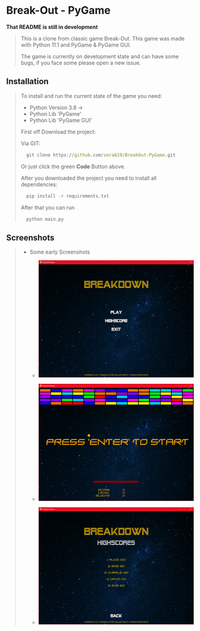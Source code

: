 # Break-Out - PyGame #

__That README is still in development__

> This is a clone from classic game Break-Out. This game was made with Python 11.1 and PyGame & PyGame GUI.
>
> The game is currently on development state and can have some bugs, if you face some please open a new issue.

## Installation ##

> To install and run the current state of the game you need:
>
> - Python Version 3.8 ->
> - Python Lib 'PyGame'
> - Python Lib 'PyGame GUI'
>
> First off Download the project:
>
> Via GIT:
>
> ```cmd
>   git clone https://github.com/sera619/BreakOut-PyGame.git
> ```
>
> Or just click the green __Code__ Button above.
>
>
> After you downloaded the project you need to install all dependencies:
>
> ```cmd
>   pip install -r requirements.txt
>```
>
> After that you can run
>
> ```cmd
>   python main.py 
>```

## Screenshots ##

> - Some early Screenshots
>
>   - ![main menu](assets/img/mainmenu.png)
>
>   - ![ingame](assets/img/ingame.png)
>
>   - ![highscore](assets/img/highscore.png)
>